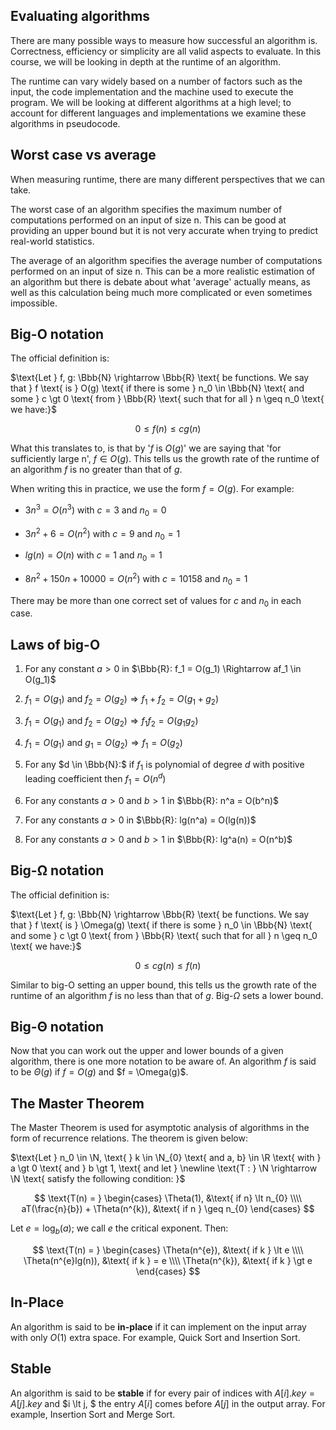 ## Evaluating algorithms

There are many possible ways to measure how successful an algorithm is. Correctness, efficiency or simplicity are all valid aspects to evaluate. In this course, we will be looking in depth at the runtime of an algorithm.

The runtime can vary widely based on a number of factors such as the input, the code implementation and the machine used to execute the program. We will be looking at different algorithms at a high level; to account for different languages and implementations we examine these algorithms in pseudocode.

## Worst case vs average

When measuring runtime, there are many different perspectives that we can take.

The worst case of an algorithm specifies the maximum number of computations performed on an input of size n. This can be good at providing an upper bound but it is not very accurate when trying to predict real-world statistics.

The average of an algorithm specifies the average number of computations performed on an input of size n. This can be a more realistic estimation of an algorithm but there is debate about what 'average' actually means, as well as this calculation being much more complicated or even sometimes impossible.

## Big-O notation

The official definition is:

$\text{Let } f, g: \Bbb{N} \rightarrow \Bbb{R} \text{ be functions. We say that } f \text{ is } O(g) \text{ if there is some } n_0 \in \Bbb{N} \text{ and some } c \gt 0 \text{ from } \Bbb{R} \text{ such that for all } n \geq n_0 \text{ we have:}$

$$0 \leq f(n) \leq cg(n)$$

What this translates to, is that by '$f \text{ is } O(g)$' we are saying that 'for sufficiently large n', $f \in O(g)$. This tells us the growth rate of the runtime of an algorithm $f$ is no greater than that of $g$.

When writing this in practice, we use the form $f = O(g)$. For example:

- $3n^3 = O(n^3)$ with $c = 3$ and $n_0 = 0$

- $3n^2 + 6 = O(n^2)$ with $c = 9$ and $n_0 = 1$

- $lg(n) = O(n)$ with $c = 1$ and $n_0 = 1$

- $8n^2 + 150n + 10000 = O(n^2)$ with $c = 10158$ and $n_0 = 1$

There may be more than one correct set of values for $c$ and $n_0$ in each case.

## Laws of big-O

1. For any constant $a \gt 0$ in $\Bbb{R}: f_1 = O(g_1) \Rightarrow af_1 \in O(g_1)$

2. $f_1 = O(g_1)$ and $f_2 = O(g_2) \Rightarrow f_1 + f_2 = O(g_1 + g_2)$

3. $f_1 = O(g_1)$ and $f_2 = O(g_2) \Rightarrow f_1 f_2 = O(g_1 g_2)$

4. $f_1 = O(g_1)$ and $g_1 = O(g_2) \Rightarrow f_1 = O(g_2)$

5. For any $d \in \Bbb{N}:$ if $f_1$ is polynomial of degree $d$ with positive leading coefficient then $f_1 = O(n^d)$

6. For any constants $a \gt 0$ and $b \gt 1$ in $\Bbb{R}: n^a = O(b^n)$

7. For any constants $a \gt 0$ in $\Bbb{R}: lg(n^a) = O(lg(n))$

8. For any constants $a \gt 0$ and $b \gt 1$ in $\Bbb{R}: lg^a(n) = O(n^b)$

## Big-Ω notation

The official definition is:

$\text{Let } f, g: \Bbb{N} \rightarrow \Bbb{R} \text{ be functions. We say that } f \text{ is } \Omega(g) \text{ if there is some } n_0 \in \Bbb{N} \text{ and some } c \gt 0 \text{ from } \Bbb{R} \text{ such that for all } n \geq n_0 \text{ we have:}$

$$0 \leq cg(n) \leq f(n)$$

Similar to big-O setting an upper bound, this tells us the growth rate of the runtime of an algorithm $f$ is no less than that of $g$. Big-$\Omega$ sets a lower bound.

## Big-Θ notation

Now that you can work out the upper and lower bounds of a given algorithm, there is one more notation to be aware of. An algorithm $f$ is said to be $\Theta(g)$ if $f = O(g)$ and $f = \Omega(g)\$.

## The Master Theorem

The Master Theorem is used for asymptotic analysis of algorithms in the form of recurrence relations. The theorem is given below:

$\text{Let } n_0 \in \N, \text{ } k \in \N_{0} \text{ and a, b} \in \R \text{ with } a \gt 0 \text{ and } b \gt 1, \text{ and let } \newline \text{T : } \N  \rightarrow \N  \text{ satisfy the following condition: }$

$$
\text{T(n) = }
\begin{cases}
\Theta(1), &\text{ if n} \lt n_{0} \\\\
aT(\frac{n}{b}) + \Theta(n^{k}), &\text{ if n } \geq n_{0}
\end{cases}
$$

$\text{Let } e = \log_{b}(a) \text{; we call } e \text{ the critical exponent. Then: }$

$$
\text{T(n) = }
\begin{cases}
\Theta(n^{e}), &\text{ if k } \lt e \\\\
\Theta(n^{e}lg(n)), &\text{ if k } = e \\\\
\Theta(n^{k}), &\text{ if k } \gt e
\end{cases}
$$

## In-Place

An algorithm is said to be **in-place** if it can implement on the input array with only $O(1)$ extra space. For example, Quick Sort and Insertion Sort.

## Stable

An algorithm is said to be **stable** if for every pair of indices with $A[i].key = A[j].key$ and $i \lt j, $ the entry $A[i]$ comes before $A[j]$ in the output array. For example, Insertion Sort and Merge Sort. 
